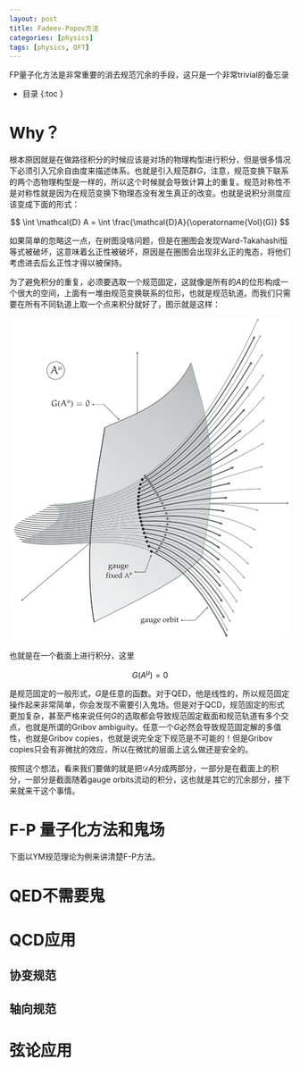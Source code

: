 ```yaml
---
layout: post
title: Fadeev-Popov方法
categories: [physics]
tags: [physics, QFT]
---
```


FP量子化方法是非常重要的消去规范冗余的手段，这只是一个非常trivial的备忘录

<!--more-->

* 目录
{:toc }

# Why？

根本原因就是在做路径积分的时候应该是对场的物理构型进行积分，但是很多情况下必须引入冗余自由度来描述体系。也就是引入规范群$G$，注意，规范变换下联系的两个态物理构型是一样的，所以这个时候就会导致计算上的重复。规范对称性不是对称性就是因为在规范变换下物理态没有发生真正的改变。也就是说积分测度应该变成下面的形式：

$$
\int \mathcal{D} A = \int \frac{\mathcal{D}A}{\operatorname{Vol}(G)}
$$

如果简单的忽略这一点，在树图没啥问题，但是在圈图会发现Ward-Takahashi恒等式被破坏，这意味着幺正性被破坏，原因是在圈图会出现非幺正的鬼态，将他们考虑进去后幺正性才得以被保持。

为了避免积分的重复，必须要选取一个规范固定，这就像是所有的$A$的位形构成一个很大的空间，上面有一堆由规范变换联系的位形，也就是规范轨道。而我们只需要在所有不同轨道上取一个点来积分就好了，图示就是这样：

![规范固定](\img\posts\FP\1.bmp)

也就是在一个截面上进行积分，这里

$$
G(A^\mu)=0
$$

是规范固定的一般形式，$G$是任意的函数。对于QED，他是线性的，所以规范固定操作起来非常简单，你会发现不需要引入鬼场。但是对于QCD，规范固定的形式更加复杂，甚至严格来说任何$G$的选取都会导致规范固定截面和规范轨道有多个交点，也就是所谓的Gribov ambiguity。任意一个$G$必然会导致规范固定解的多值性，也就是Gribov copies，也就是说完全定下规范是不可能的！但是Gribov copies只会有非微扰的效应，所以在微扰的层面上这么做还是安全的。

按照这个想法，看来我们要做的就是把$\mathcal{D}A$分成两部分，一部分是在截面上的积分，一部分是截面随着gauge orbits流动的积分，这也就是其它的冗余部分，接下来就来干这个事情。

# F-P 量子化方法和鬼场

下面以YM规范理论为例来讲清楚F-P方法。



# QED不需要鬼


# QCD应用

## 协变规范

## 轴向规范


# 弦论应用


